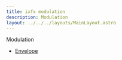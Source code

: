 ```yaml
---
title: ixfx modulation
description: Modulation
layout: ../../../layouts/MainLayout.astro
---
```


Modulation

* [Envelope](./envelope)